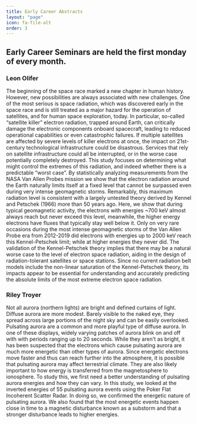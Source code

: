 ```yaml
---
title: Early Career Abstracts
layout: "page"
icon: fa-file-alt
order: 3
---
```


<h2>Early Career Seminars are held the first monday of every month.</h2>

<h3>Leon Olifer</h3>

The beginning of the space race marked a new chapter in human history. However, new possibilities are always associated with new challenges. One of the most serious is space radiation, which was discovered early in the space race and is still treated as a major hazard for the operation of satellites, and for human space exploration, today. In particular, so-called “satellite killer” electron radiation, trapped around Earth, can critically damage the electronic components onboard spacecraft, leading to reduced operational capabilities or even catastrophic failures. If multiple satellites are affected by severe levels of killer electrons at once, the impact on 21st-century technological infrastructure could be disastrous. Services that rely on satellite infrastructure could all be interrupted, or in the worse case potentially completely destroyed. This study focuses on determining what might control the extremes of this radiation, and indeed whether there is a predictable “worst case”. By statistically analyzing measurements from the NASA Van Allen Probes mission we show that the electron radiation around the Earth naturally limits itself at a fixed level that cannot be surpassed even during very intense geomagnetic storms. Remarkably, this maximum radiation level is consistent with a largely untested theory derived by Kennel and Petschek (1966) more than 50 years ago. Here, we show that during typical geomagnetic activity, the electrons with energies ~700 keV almost always reach but never exceed this level, meanwhile, the higher energy electrons have fluxes that typically stay well below it. Only on very rare occasions during the most intense geomagnetic storms of the Van Allen Probe era from 2012-2019 did electrons with energies up to 2000 keV reach this Kennel-Petschek limit; while at higher energies they never did. The validation of the Kennel-Petschek theory implies that there may be a natural worse case to the level of electron space radiation, aiding in the design of radiation-tolerant satellites or space stations. Since no current radiation belt models include the non-linear saturation of the Kennel-Petschek theory, its impacts appear to be essential for understanding and accurately predicting the absolute limits of the most extreme electron space radiation.

<h3>Riley Troyer</h3>

Not all aurora (northern lights) are bright and defined curtains of light. Diffuse aurora are more modest. Barely visible to the naked eye, they spread across large portions of the night sky and can be easily overlooked. Pulsating aurora are a common and more playful type of diffuse aurora. In one of these displays, widely varying patches of aurora blink on and off with with periods ranging up to 20 seconds. While they aren't as bright, it has been suspected that the electrons which cause pulsating aurora are much more energetic than other types of aurora. Since energetic electrons move faster and thus can reach further into the atmosphere, it is possible that pulsating aurora may affect terrestrial climate. They are also likely important to how energy is transferred from the magnetosphere to ionosphere. To study this, we first need a better understanding of pulsating aurora energies and how they can vary. In this study, we looked at the inverted energies of 55 pulsating aurora events using the Poker Flat Incoherent Scatter Radar. In doing so, we confirmed the energetic nature of pulsating aurora. We also found that the most energetic events happen close in time to a magnetic disturbance known as a substorm and that a stronger disturbance leads to higher energies.
